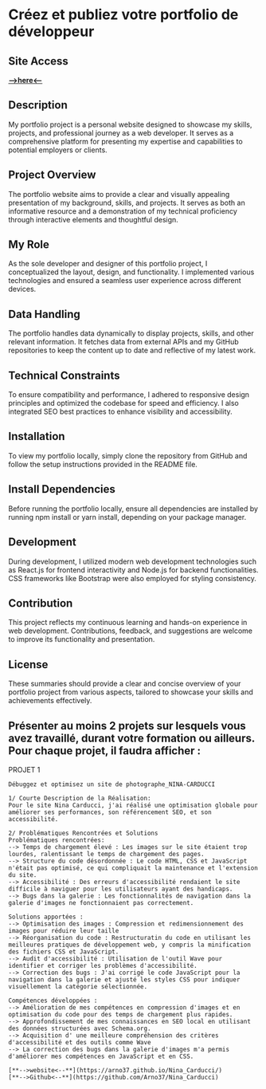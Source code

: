 # Créez et publiez votre portfolio de développeur

## Site Access

[**-->here<--**](https://arno37.github.io/Portfolio-OPCR/) 

## Description

My portfolio project is a personal website designed to showcase my skills, projects, and professional journey as a web developer. It serves as a comprehensive platform for presenting my expertise and capabilities to potential employers or clients.

## Project Overview

The portfolio website aims to provide a clear and visually appealing presentation of my background, skills, and projects. It serves as both an informative resource and a demonstration of my technical proficiency through interactive elements and thoughtful design.

## My Role

As the sole developer and designer of this portfolio project, I conceptualized the layout, design, and functionality. I implemented various technologies and ensured a seamless user experience across different devices.

## Data Handling

The portfolio handles data dynamically to display projects, skills, and other relevant information. It fetches data from external APIs and my GitHub repositories to keep the content up to date and reflective of my latest work.

## Technical Constraints

To ensure compatibility and performance, I adhered to responsive design principles and optimized the codebase for speed and efficiency. I also integrated SEO best practices to enhance visibility and accessibility.

## Installation

To view my portfolio locally, simply clone the repository from GitHub and follow the setup instructions provided in the README file.

## Install Dependencies

Before running the portfolio locally, ensure all dependencies are installed by running npm install or yarn install, depending on your package manager.

## Development

During development, I utilized modern web development technologies such as React.js for frontend interactivity and Node.js for backend functionalities. CSS frameworks like Bootstrap were also employed for styling consistency.

## Contribution

This project reflects my continuous learning and hands-on experience in web development. Contributions, feedback, and suggestions are welcome to improve its functionality and presentation.

## License

These summaries should provide a clear and concise overview of your portfolio project from various aspects, tailored to showcase your skills and achievements effectively.

## Présenter au moins 2 projets sur lesquels vous avez travaillé, durant votre formation ou ailleurs. Pour chaque projet, il faudra afficher :

  PROJET 1 
    
    Débuggez et optimisez un site de photographe_NINA-CARDUCCI
    
    1/ Courte Description de la Réalisation:
    Pour le site Nina Carducci, j'ai réalisé une optimisation globale pour améliorer ses performances, son référencement SEO, et son accessibilité.

    2/ Problématiques Rencontrées et Solutions
    Problématiques rencontrées:
    --> Temps de chargement élevé : Les images sur le site étaient trop lourdes, ralentissant le temps de chargement des pages.
    --> Structure du code désordonnée : Le code HTML, CSS et JavaScript n'était pas optimisé, ce qui compliquait la maintenance et l'extension du site.
    --> Accessibilité : Des erreurs d'accessibilité rendaient le site difficile à naviguer pour les utilisateurs ayant des handicaps.
    --> Bugs dans la galerie : Les fonctionnalités de navigation dans la galerie d'images ne fonctionnaient pas correctement.

    Solutions apportées :
    --> Optimisation des images : Compression et redimensionnement des images pour réduire leur taille
    --> Réorganisation du code : Restructuratin du code en utilisant les meilleures pratiques de développement web, y compris la minification des fichiers CSS et JavaScript.
    --> Audit d'accessibilité : Utilisation de l'outil Wave pour identifier et corriger les problèmes d'accessibilité.
    --> Correction des bugs : J'ai corrigé le code JavaScript pour la navigation dans la galerie et ajusté les styles CSS pour indiquer visuellement la catégorie sélectionnée.

    Compétences développées : 
    --> Amélioration de mes compétences en compression d'images et en optimisation du code pour des temps de chargement plus rapides.
    --> Approfondissement de mes connaissances en SEO local en utilisant des données structurées avec Schema.org.
    --> Acquisition d' une meilleure compréhension des critères d'accessibilité et des outils comme Wave
    --> La correction des bugs dans la galerie d'images m'a permis d'améliorer mes compétences en JavaScript et en CSS.

    [**-->website<--**](https://arno37.github.io/Nina_Carducci/) 
    [**-->Github<--**](https://github.com/Arno37/Nina_Carducci)


    
